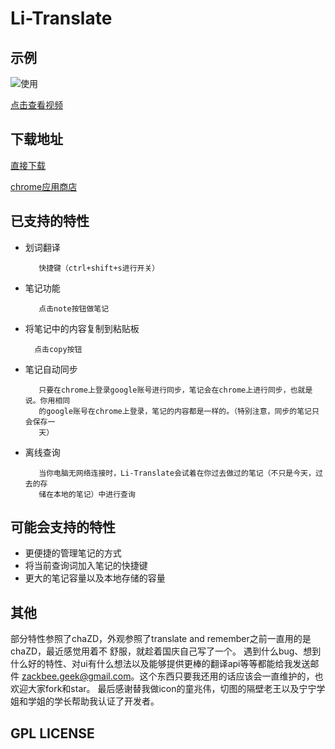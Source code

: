 # Li-Translate

## 示例
![使用](https://raw.githubusercontent.com/Zack-Bee/Li-Translate/master/example/popup.gif)

[点击查看视频](https://raw.githubusercontent.com/Zack-Bee/Li-Translate/master/example/content.mp4)
## 下载地址
[直接下载](https://raw.githubusercontent.com/Zack-Bee/Li-Translate/master/release/Li-Translate.crx)

[chrome应用商店](https://chrome.google.com/webstore/detail/li-translate/lkmgcjbiibdplimdmngmkpgeolaplgfd?hl=zh-CN)
## 已支持的特性

* 划词翻译

         快捷键（ctrl+shift+s进行开关）
* 笔记功能

         点击note按钮做笔记
* 将笔记中的内容复制到粘贴板

        点击copy按钮
* 笔记自动同步

	     只要在chrome上登录google账号进行同步，笔记会在chrome上进行同步，也就是说。你用相同
         的google账号在chrome上登录，笔记的内容都是一样的。（特别注意，同步的笔记只会保存一
         天）
* 离线查询

         当你电脑无网络连接时，Li-Translate会试着在你过去做过的笔记（不只是今天，过去的存
         储在本地的笔记）中进行查询
## 可能会支持的特性
* 更便捷的管理笔记的方式
* 将当前查询词加入笔记的快捷键
* 更大的笔记容量以及本地存储的容量

## 其他
部分特性参照了chaZD，外观参照了translate and remember之前一直用的是chaZD，最近感觉用着不
舒服，就趁着国庆自己写了一个。
遇到什么bug、想到什么好的特性、对ui有什么想法以及能够提供更棒的翻译api等等都能给我发送邮件
zackbee.geek@gmail.com。这个东西只要我还用的话应该会一直维护的，也欢迎大家fork和star。
最后感谢替我做icon的童兆伟，切图的隔壁老王以及宁宁学姐和学姐的学长帮助我认证了开发者。
## GPL LICENSE